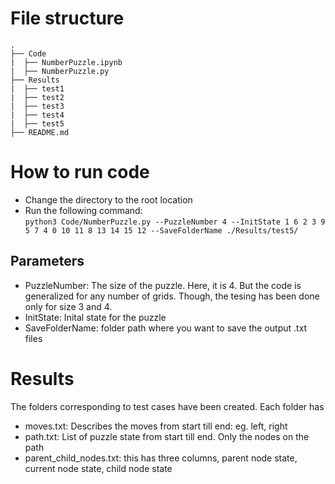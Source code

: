 

# File structure
    .
    ├── Code
    |  ├── NumberPuzzle.ipynb     
    |  ├── NumberPuzzle.py  
    ├── Results
    |  ├── test1
    |  ├── test2
    |  ├── test3
    |  ├── test4
    |  ├── test5
    ├── README.md


# How to run code
- Change the directory to the root location 
- Run the following command:       
``` python3 Code/NumberPuzzle.py --PuzzleNumber 4 --InitState 1 6 2 3 9 5 7 4 0 10 11 8 13 14 15 12 --SaveFolderName ./Results/test5/ ```

## Parameters
- PuzzleNumber: The size of the puzzle. Here, it is 4. But the code is generalized for any number of grids. Though, the tesing has been done only for size 3 and 4.
- InitState: Inital state for the puzzle
- SaveFolderName: folder path where you want to save the output .txt files

# Results
The folders corresponding to test cases have been created. Each folder has
- moves.txt: Describes the moves from start till end: eg. left, right
- path.txt: List of puzzle state from start till end. Only the nodes on the path
- parent_child_nodes.txt: this has three columns, parent node state, current node state, child node state


